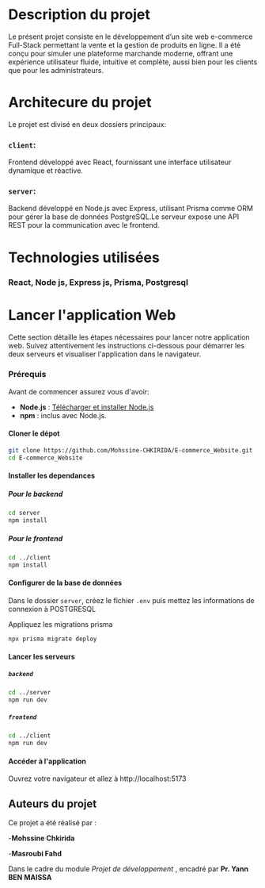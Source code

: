 # Description du projet
Le présent projet consiste en le développement d’un site web e-commerce Full-Stack permettant la vente et la gestion de produits en ligne.
Il a été conçu pour simuler une plateforme marchande moderne, offrant une expérience utilisateur fluide, intuitive et complète, aussi bien pour les clients que pour les administrateurs.

# Architecure du projet
Le projet est divisé en deux dossiers principaux:
### `client`:
Frontend développé avec React, fournissant une interface utilisateur dynamique et réactive.
### `server`:
Backend développé en Node.js avec Express, utilisant Prisma comme ORM pour gérer la base de données PostgreSQL.Le serveur expose une API REST pour la communication avec le frontend.

# Technologies utilisées
### React, Node js, Express js, Prisma, Postgresql

# Lancer l'application Web
Cette section détaille les étapes nécessaires pour lancer notre application web. Suivez attentivement les instructions ci-dessous pour démarrer les deux serveurs et visualiser l'application dans le navigateur.
### Prérequis
Avant de commencer assurez vous d'avoir:
- **Node.js** : [Télécharger et installer Node.js](https://nodejs.org/)
- **npm** : inclus avec Node.js.
#### Cloner le dépot
```bash
git clone https://github.com/Mohssine-CHKIRIDA/E-commerce_Website.git
cd E-commerce_Website
```
#### Installer les dependances
##### Pour le backend
```bash
cd server
npm install
```
##### Pour le frontend 
```bash
cd ../client
npm install
```
#### Configurer de la base de données
Dans le dossier `server`, créez le fichier `.env` puis mettez les informations de connexion à POSTGRESQL

Appliquez les migrations prisma
```bash
npx prisma migrate deploy
```
#### Lancer les serveurs
##### `backend`
```bash
cd ../server
npm run dev
```
##### `frontend`
```bash
cd ../client
npm run dev
```
####  Accéder à l'application
Ouvrez votre navigateur et allez à http://localhost:5173


## Auteurs du projet
Ce projet a été réalisé par :

-**Mohssine Chkirida**

-**Masroubi Fahd**

Dans le cadre du module *Projet de développement* , encadré par **Pr. Yann BEN MAISSA**




